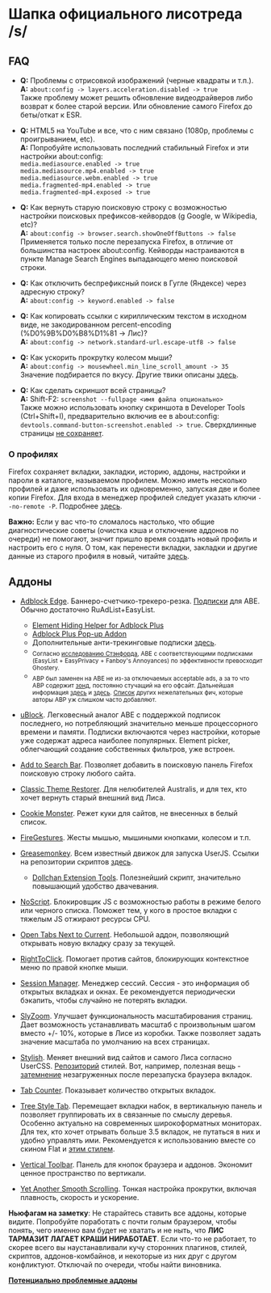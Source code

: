 # Шапка официального лисотреда /s/

## FAQ
* **Q:** Проблемы с отрисовкой изображений (черные квадраты и т.п.). <br>
**A:** `about:config -> layers.acceleration.disabled -> true` <br>
Также проблему может решить обновление видеодрайверов либо возврат к более старой версии. Или обновление самого Firefox до беты/откат к ESR.

* **Q:** HTML5 на YouTube и все, что с ним связано (1080p, проблемы с проигрыванием, etc). <br>
**A:** Попробуйте использовать последний стабильный Firefox и эти настройки about:config: <br>
`media.mediasource.enabled -> true` <br>
`media.mediasource.mp4.enabled -> true` <br>
`media.mediasource.webm.enabled -> true` <br>
`media.fragmented-mp4.enabled -> true`  <br>
`media.fragmented-mp4.exposed -> true`

* **Q:** Как вернуть старую поисковую строку с возможностью настройки поисковых префиксов-кейвордов (g Google, w Wikipedia, etc)? <br>
**A:** `about:config -> browser.search.showOneOffButtons -> false` <br>
Применяется только после перезапуска Firefox, в отличие от большинства настроек about:config. Кейворды настраиваются в пункте Manage Search Engines выпадающего меню поисковой строки.

* **Q:** Как отключить беспрефиксный поиск в Гугле (Яндексе) через адресную строку? <br>
**A:** `about:config -> keyword.enabled -> false`

* **Q:** Как копировать ссылки c кириллическим текстом в исходном виде, не закодированном percent-encoding (%D0%9B%D0%B8%D1%81 -> Лис)? <br>
**A:** `about:config -> network.standard-url.escape-utf8 -> false`

* **Q:** Как ускорить прокрутку колесом мыши? <br>
**A:** `about:config -> mousewheel.min_line_scroll_amount -> 35` <br>
Значение подбирается по вкусу. Другие твики описаны [здесь](http://12bytes.org/articles/tech/firefox-scroll-tweak).

* **Q:** Как сделать скриншот всей страницы? <br>
**A:** Shift-F2: `screenshot --fullpage <имя файла опционально>` <br>
Также можно использовать кнопку скриншота в Developer Tools (Ctrl+Shift+I), предварительно включив ее в about:config: `devtools.command-button-screenshot.enabled -> true`. Сверхдлинные страницы [не сохраняет](https://bugzilla.mozilla.org/show_bug.cgi?id=766661).

### О профилях
Firefox сохраняет вкладки, закладки, историю, аддоны, настройки и пароли в каталоге, называемом профилем. Можно иметь несколько профилей и даже использовать их одновременно, запуская две и более копии Firefox. Для входа в менеджер профилей следует указать ключи `--no-remote -P`. Подробнее [здесь](https://support.mozilla.org/ru/kb/upravlenie-profilyami).

**Важно:** Если у вас что-то сломалось настолько, что общие диагностические советы (очистка кэша и отключение аддонов по очереди) не помогают, значит пришло время создать новый профиль и настроить его с нуля. О том, как перенести вкладки, закладки и другие данные из старого профиля в новый, читайте [здесь](https://support.mozilla.org/ru/kb/vosstanovlenie-vazhnyh-dannyh-iz-starogo-profilya).

## Аддоны
* [Adblock Edge](https://addons.mozilla.org/ru/firefox/addon/adblock-edge/). Баннеро-счетчико-трекеро-резка. [Подписки](http://adstomper.bitbucket.org/Known_subs.html) для ABE. Обычно достаточно RuAdList+EasyList.

	* [Element Hiding Helper for Adblock Plus](https://addons.mozilla.org/ru/firefox/addon/elemhidehelper/)
	* [Adblock Plus Pop-up Addon](https://addons.mozilla.org/ru/firefox/addon/adblock-plus-pop-up-addon/)
	* Дополнительные анти-трекинговые подписки [здесь](https://secure.fanboy.co.nz/filters.html).
	* <sub>Согласно [исследованию Стэнфорда](http://cyberlaw.stanford.edu/node/6730), ABE с соответствующими подписками (EasyList + EasyPrivacy + Fanboy's Annoyances) по эффективности превосходит Ghostery.</sub>
	* <sub>ABP был заменен на ABE не из-за отключаемых acceptable ads, а за то что ABP содержит [зонд](https://raw.githubusercontent.com/The-OP/Fox/master/abp_notification.png), постоянно стучащий на его офсайт. Дальнейшая информация [здесь](https://adblockplus.org/development-builds/notifications-in-adblock-plus) и [здесь](https://adblockplus.org/en/privacy). [Cписок](https://raw.githubusercontent.com/The-OP/Fox/master/abe_diffs.png) других нежелательных фич, которые авторы ABP уж слишком часто добавляют.</sub>

* [uBlock](https://addons.mozilla.org/ru/firefox/addon/ublock/). Легковесный аналог ABE с поддержкой подписок последнего, но потребляющий значительно меньше процессорного времени и памяти. Подписки включаются через настройки, которые уже содержат адреса наиболее популярных. Element picker, облегчающий создание собственных фильтров, уже встроен.

* [Add to Search Bar](https://addons.mozilla.org/ru/firefox/addon/add-to-search-bar/). Позволяет добавить в поисковую панель Firefox поисковую строку любого сайта.

* [Classic Theme Restorer](https://addons.mozilla.org/ru/firefox/addon/classicthemerestorer/). Для нелюбителей Australis, и для тех, кто хочет вернуть старый внешний вид Лиса.

* [Cookie Monster](https://addons.mozilla.org/ru/firefox/addon/cookie-monster/). Режет куки для сайтов, не внесенных в белый список.

* [FireGestures](https://addons.mozilla.org/ru/firefox/addon/firegestures/). Жесты мышью, мышиными кнопками, колесом и т.п.

* [Greasemonkey](https://addons.mozilla.org/ru/firefox/addon/greasemonkey/). Всем известный движок для запуска UserJS. Ссылки на репозитории скриптов [здесь](http://wiki.greasespot.net/User_Script_Hosting).

	* [Dollchan Extension Tools](https://github.com/SthephanShinkufag/Dollchan-Extension-Tools/). Полезнейший скрипт, значительно повышающий удобство двачевания.

* [NoScript](https://addons.mozilla.org/ru/firefox/addon/noscript/). Блокировщик JS с возможностью работы в режиме белого или черного списка. Поможет тем, у кого в простое вкладки с тяжелым JS отжирают ресурсы CPU.

* [Open Tabs Next to Current](https://addons.mozilla.org/ru/firefox/addon/open-tabs-next-to-current/). Небольшой аддон, позволяющий открывать новую вкладку сразу за текущей.

* [RightToClick](https://addons.mozilla.org/ru/firefox/addon/righttoclick/). Помогает против сайтов, блокирующих контекстное меню по правой кнопке мыши.

* [Session Manager](https://addons.mozilla.org/ru/firefox/addon/session-manager/). Менеджер сессий. Сессия - это информация об открытых вкладках и окнах. Ее рекомендуется периодически бэкапить, чтобы случайно не потерять вкладки.

* [SlyZoom](https://addons.mozilla.org/ru/firefox/addon/slyzoom/). Улучшает функциональность масштабирования страниц. Дает возможность устанавливать масштаб с произвольным шагом вместо +/- 10%, которые в Лисе из коробки. Также позволяет задать значение масштаба по умолчанию на всех страницах.

* [Stylish](https://addons.mozilla.org/ru/firefox/addon/stylish/). Меняет внешний вид сайтов и самого Лиса согласно UserCSS. [Репозиторий](https://userstyles.org) стилей. Вот, например, полезная вещь - [затемнение](https://userstyles.org/styles/71928/dim-unloaded-tabs) незагруженных после перезапуска браузера вкладок.

* [Tab Counter](https://addons.mozilla.org/ru/firefox/addon/tab-counter/). Показывает количество открытых вкладок.

* [Tree Style Tab](https://addons.mozilla.org/ru/firefox/addon/tree-style-tab/). Перемещает вкладки набок, в вертикальную панель и позволяет группировать их в связанные по смыслу деревья. Особенно актуально на современных широкоформатных мониторах. Для тех, кто хочет отрывать больше 3.5 вкладок, не путаться в них и удобно управлять ими. Рекомендуется к использованию вместе со скином Flat и [этим стилем](https://userstyles.org/styles/71882/tree-style-tab-compact-tabs).

* [Vertical Toolbar](https://addons.mozilla.org/ru/firefox/addon/vertical-toolbar/). Панель для кнопок браузера и аддонов. Экономит ценное пространство по вертикали.

* [Yet Another Smooth Scrolling](https://addons.mozilla.org/ru/firefox/addon/yet-another-smooth-scrolling/). Тонкая настройка прокрутки, включая плавность, скорость и ускорение.

**Ньюфагам на заметку**: Не старайтесь ставить все аддоны, которые видите. Попробуйте поработать с почти голым браузером, чтобы понять, чего именно вам будет не хватать и не ныть, что **ЛИС ТАРМАЗИТ ЛАГАЕТ КРАШИ НИРАБОТАЕТ**. Если что-то не работает, то скорее всего вы наустанавливали кучу сторонних плагинов, стилей, скриптов, аддонов-комбайнов, и некоторые из них друг с другом конфликтуют. Отключай по очереди, чтобы найти виновника. 

[**Потенциально проблемные аддоны**](http://kb.mozillazine.org/Problematic_extensions)
